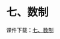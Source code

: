 # 七、数制
课件下载：[七、数制](https://github.com/kinggolzu/Introduction-to-Computer/blob/master/courseware/7.数制.pptx?raw=true)